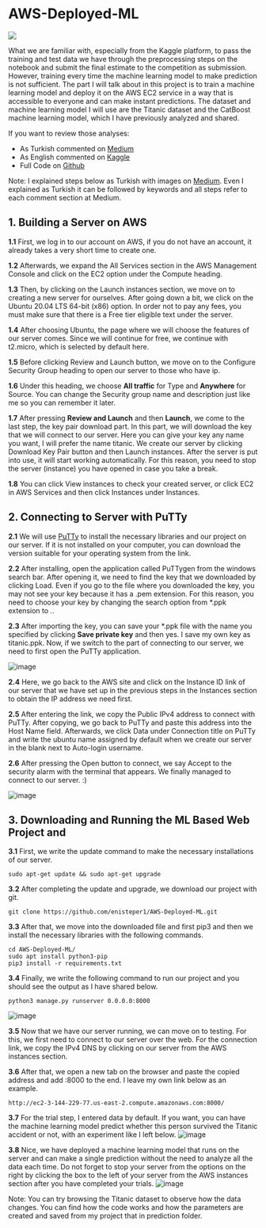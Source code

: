 <h1>AWS-Deployed-ML</h1> 
<img src="https://user-images.githubusercontent.com/45767042/157892991-811c3418-ed4e-4936-a820-ca73a00c04b2.png">

What we are familiar with, especially from the Kaggle platform, to pass the training and test data we have through the preprocessing steps on the notebook and submit the final estimate to the competition as submission. However, training every time the machine learning model to make prediction is not sufficient. The part I will talk about in this project is to train a machine learning model and deploy it on the AWS EC2 service in a way that is accessible to everyone and can make instant predictions.
The dataset and machine learning model I will use are the Titanic dataset and the CatBoost machine learning model, which I have previously analyzed and shared.

If you want to review those analyses:
* As Turkish commented on <a href="https://medium.com/@enisteper/titanik-ke%C5%9Fifsel-veri-analizi-ve-makine-%C3%B6%C4%9Frenmesi-6ecc09d8df75">Medium</a>
* As English commented on <a href="https://www.kaggle.com/enisteper1/titanic-eda-machine-learning-top-3">Kaggle</a> 
* Full Code on <a href="https://github.com/enisteper1/Titanic-EDA-Machine-Learning">Github</a>

Note: I explained steps below as Turkish with images on <a href="https://medium.com/@enisteper/titanik-ke%C5%9Fifsel-veri-analizi-ve-makine-%C3%B6%C4%9Frenmesi-6ecc09d8df75">Medium</a>. Even I explained as Turkish it can be followed by keywords and all steps refer to each comment section at Medium.
## 1. Building a Server on AWS
**1.1** First, we log in to our account on AWS, if you do not have an account, it already takes a very short time to create one.

**1.2** Afterwards, we expand the All Services section in the AWS Management Console and click on the EC2 option under the Compute heading.

**1.3** Then, by clicking on the Launch instances section, we move on to creating a new server for ourselves. After going down a bit, we click on the Ubuntu 20.04 LTS 64-bit (x86) option. In order not to pay any fees, you must make sure that there is a Free tier eligible text under the server.

**1.4** After choosing Ubuntu, the page where we will choose the features of our server comes. Since we will continue for free, we continue with t2.micro, which is selected by default here.

**1.5** Before clicking Review and Launch button, we move on to the Configure Security Group heading to open our server to those who have ip.

**1.6** Under this heading, we choose **All traffic** for Type and **Anywhere** for Source. You can change the Security group name and description just like me so you can remember it later.

**1.7** After pressing **Review and Launch** and then **Launch**, we come to the last step, the key pair download part. In this part, we will download the key that we will connect to our server. Here you can give your key any name you want, I will prefer the name titanic. We create our server by clicking Download Key Pair button and then Launch instances. After the server is put into use, it will start working automatically. For this reason, you need to stop the server (instance) you have opened in case you take a break.

**1.8** You can click View instances to check your created server, or click EC2 in AWS Services and then click Instances under Instances.

## 2. Connecting to Server with PuTTy
**2.1** We will use <a href="https://www.putty.org/">PuTTy</a> to install the necessary libraries and our project on our server. If it is not installed on your computer, you can download the version suitable for your operating system from the link.

**2.2** After installing, open the application called PuTTygen from the windows search bar. After opening it, we need to find the key that we downloaded by clicking Load. Even if you go to the file where you downloaded the key, you may not see your key because it has a .pem extension. For this reason, you need to choose your key by changing the search option from *.ppk extension to *.*.

**2.3** After importing the key, you can save your *.ppk file with the name you specified by clicking **Save private key** and then yes. I save my own key as titanic.ppk. Now, if we switch to the part of connecting to our server, we need to first open the PuTTy application.

![image](https://user-images.githubusercontent.com/45767042/157896448-f3e6bca2-7e69-4aa8-948e-314ce00332bc.png)

**2.4** Here, we go back to the AWS site and click on the Instance ID link of our server that we have set up in the previous steps in the Instances section to obtain the IP address we need first.

**2.5** After entering the link, we copy the Public IPv4 address to connect with PuTTy. After copying, we go back to PuTTy and paste this address into the Host Name field. Afterwards, we click Data under Connection title on PuTTy and write the ubuntu name assigned by default when we create our server in the blank next to Auto-login username.

**2.6** After pressing the Open button to connect, we say Accept to the security alarm with the terminal that appears. We finally managed to connect to our server. :)

![image](https://user-images.githubusercontent.com/45767042/157897263-1c2488c6-cec2-4593-9abd-b3a5997fece2.png)

## 3. Downloading and Running the ML Based Web Project and 
**3.1** First, we write the update command to make the necessary installations of our server.

`sudo apt-get update && sudo apt-get upgrade`

**3.2** After completing the update and upgrade, we download our project with git.

`git clone https://github.com/enisteper1/AWS-Deployed-ML.git`

**3.3** After that, we move into the downloaded file and first pip3 and then we install the necessary libraries with the following commands.

```
cd AWS-Deployed-ML/
sudo apt install python3-pip
pip3 install -r requirements.txt
```

**3.4** Finally, we write the following command to run our project and you should see the output as I have shared below.

`python3 manage.py runserver 0.0.0.0:8000`

![image](https://user-images.githubusercontent.com/45767042/157897912-eb49883c-309e-4af9-ba01-9f49a1cc69ae.png)

**3.5** Now that we have our server running, we can move on to testing. For this, we first need to connect to our server over the web. For the connection link, we copy the IPv4 DNS by clicking on our server from the AWS instances section.

**3.6** After that, we open a new tab on the browser and paste the copied address and add :8000 to the end. I leave my own link below as an example.

`http://ec2-3-144-229-77.us-east-2.compute.amazonaws.com:8000/`

**3.7** For the trial step, I entered data by default. If you want, you can have the machine learning model predict whether this person survived the Titanic accident or not, with an experiment like I left below.
![image](https://user-images.githubusercontent.com/45767042/157898629-1be196a3-96c0-4de7-966e-8a0db4ae3785.png)

**3.8** Nice, we have deployed a machine learning model that runs on the server and can make a single prediction without the need to analyze all the data each time. Do not forget to stop your server from the options on the right by clicking the box to the left of your server from the AWS instances section after you have completed your trials.
![image](https://user-images.githubusercontent.com/45767042/157898355-7f7b80f9-c079-43a5-bc37-1122ad7a00f6.png)

Note: You can try browsing the Titanic dataset to observe how the data changes. You can find how the code works and how the parameters are created and saved from my project that in prediction folder.



